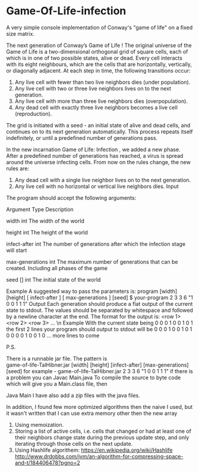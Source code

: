 # Game-Of-Life-infection

A very simple console implementation of Conway's "game of life" on a fixed size matrix.

The next generation of Conway’s Game of Life !
The original universe of the Game of Life is a two-dimensional orthogonal grid of square
cells, each of which is in one of two possible states, alive or dead. Every cell interacts
with its eight neighbours, which are the cells that are horizontally, vertically, or
diagonally adjacent.
At each step in time, the following transitions occur:
1. Any live cell with fewer than two live neighbors dies (under population).
2. Any live cell with two or three live neighbors lives on to the next generation.
3. Any live cell with more than three live neighbors dies (overpopulation).
4. Any dead cell with exactly three live neighbors becomes a live cell (reproduction).

The grid is initiated with a seed - an initial state of alive and dead cells, and continues
on to its next generation automatically. This process repeats itself indefinitely, or until a
predefined number of generations pass.

In the new incarnation Game of Life: Infection , we added a new phase. After a
predefined number of generations has reached, a virus is spread around the universe
infecting cells.
From now on the rules change, the new rules are:
1. Any dead cell with a single live neighbor lives on to the next generation.
2. Any live cell with no horizontal or vertical live neighbors dies.
Input

The program should accept the following arguments:

Argument       Type   Description

width          int    The width of the world

height         int    The height of the world

infect-after   int    The number of generations after which the infection stage will start

max-generations int   The maximum number of generations that can be created. Including all phases of the game

seed []         int    The initial state of the world

Example
A suggested way to pass the parameters is:
program [width] [height] [ infect-after ] [ max-generations ] [seed]
$ your-program 2 3 3 6 "1 0 0 1 1 1"
Output
Each generation should produce a flat output of the current state to stdout. The values
should be separated by whitespace and followed by a newline character at the end.
The format for the output is: <row 1> <row 2> <row 3> ... <row n>\n
Example
With the current state being
0 0 0
1 0 0
1 0 1
the first 2 lines your program should output to stdout will be
0 0 0 1 0 0 1 0 1
0 0 0 0 1 0 0 1 0
… more lines to come

P.S.

There is a runnable jar file.
The pattern is  
 game-of-life-TalHibner.jar [width] [height] [infect-after] [max-generations] [seed]
for example - 
game-of-life-TalHibner.jar  2 3 3 6 "1 0 0 1 1 1"
if there is a problem you can 
Javac Main.java
To compile the source to byte code which will give you a Main.class file, then

Java Main
I have also add a zip files with the java files.

In addition, I found few more optimized algorithms then the naive I used, but it wasn't written that I can use extra memory other then the new array
1. Using memoization.
2. Storing a list of active cells, i.e. cells that changed or had at least one of their neighbors change state during the previous update step, 
and only iterating through those cells on the next update.
3. Using Hashlife algorithem:
https://en.wikipedia.org/wiki/Hashlife
http://www.drdobbs.com/jvm/an-algorithm-for-compressing-space-and-t/184406478?pgno=2
